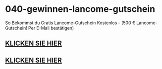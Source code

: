 # 040-gewinnen-lancome-gutschein
So Bekommst du Gratis Lancome-Gutschein Kostenlos - (500 € Lancome-Gutschein! Per E-Mail bestätigen)

## [KLICKEN SIE HIER](https://lancome-gutschein.netlify.app/)
## [KLICKEN SIE HIER](https://lancome-gutschein.netlify.app/)
